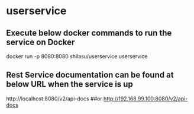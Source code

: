 # userservice

## Execute below docker commands to run the service on Docker

docker run -p 8080:8080 shilasu/userservice:userservice

## Rest Service documentation can be found at below URL when the service is up
http://localhost:8080/v2/api-docs
##or
http://192.168.99.100:8080/v2/api-docs
 


